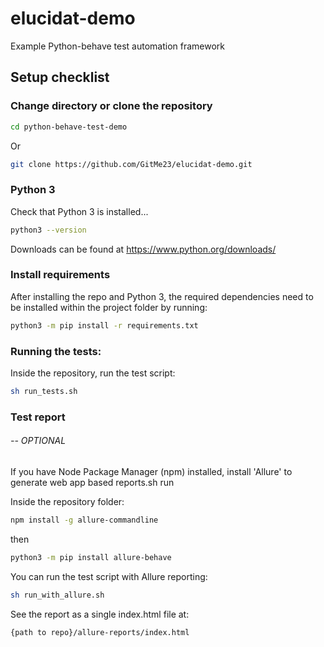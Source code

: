 # elucidat-demo
Example Python-behave test automation framework

## Setup checklist

### Change directory or clone the repository
```bash
cd python-behave-test-demo
```
Or
```bash
git clone https://github.com/GitMe23/elucidat-demo.git
```

### Python 3
Check that Python 3 is installed... 
```bash
python3 --version
```

Downloads can be found at https://www.python.org/downloads/

### Install requirements
After installing the repo and Python 3, the required dependencies need to be installed within the project folder by running:
```bash
python3 -m pip install -r requirements.txt
```
### Running the tests:
Inside the repository, run the test script:
```bash
sh run_tests.sh
```

### Test report
###### -- OPTIONAL
If you have Node Package Manager (npm) installed, install 'Allure' to generate web app based reports.sh run  

Inside the repository folder:
```bash
npm install -g allure-commandline
```
then
```bash
python3 -m pip install allure-behave
```
You can run the test script with Allure reporting:
```bash
sh run_with_allure.sh
```
See the report as a single index.html file at:
```bash
{path to repo}/allure-reports/index.html
```

